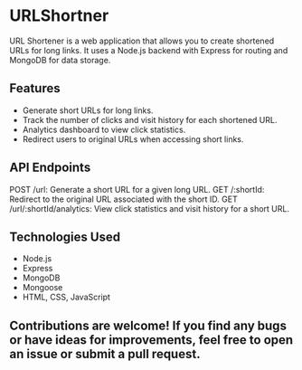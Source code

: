 ﻿# URLShortner

URL Shortener is a web application that allows you to create shortened URLs for long links. It uses a Node.js backend with Express for routing and MongoDB for data storage.

## Features
- Generate short URLs for long links.
- Track the number of clicks and visit history for each shortened URL.
- Analytics dashboard to view click statistics.
- Redirect users to original URLs when accessing short links.


## API Endpoints
POST /url: Generate a short URL for a given long URL.
GET /:shortId: Redirect to the original URL associated with the short ID.
GET /url/:shortId/analytics: View click statistics and visit history for a short URL.


## Technologies Used
- Node.js
- Express
- MongoDB
- Mongoose
- HTML, CSS, JavaScript


##  Contributions are welcome! If you find any bugs or have ideas for improvements, feel free to open an issue or submit a pull request.
